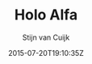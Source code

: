 ---
title: "Holo Alfa"
github: https://github.com/stijnvc/holo-alfa
demo: http://stijnvc.github.io/holo-alfa/
author: Stijn van Cuijk
draft: true
ssg:
  - Jekyll
cms:
  - No Cms
date: 2015-07-20T19:10:35Z
github_branch: master
---